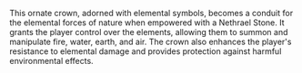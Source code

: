 This ornate crown, adorned with elemental symbols, becomes a conduit for the elemental forces of nature when empowered with a Nethrael Stone. It grants the player control over the elements, allowing them to summon and manipulate fire, water, earth, and air. The crown also enhances the player's resistance to elemental damage and provides protection against harmful environmental effects.